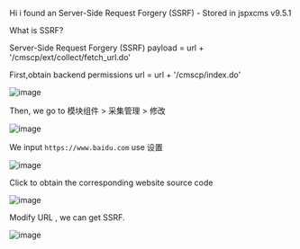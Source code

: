 Hi i found an Server-Side Request Forgery (SSRF) - Stored in jspxcms v9.5.1

What is SSRF?

Server-Side Request Forgery (SSRF) payload = url + '/cmscp/ext/collect/fetch_url.do'

First,obtain backend permissions url = url + '/cmscp/index.do'

![image](https://github.com/Yao-ruo/FIND/assets/94469929/bcbed2a4-3e3d-4812-959b-0cfbb1a55ad8)

Then, we go to  模块组件 > 采集管理 > 修改

![image](https://github.com/Yao-ruo/FIND/assets/94469929/650b8941-7f85-4e1c-98f1-2ada6611dad4)

We input `https://www.baidu.com` use 设置

![image](https://github.com/Yao-ruo/FIND/assets/94469929/ad6c2e15-0328-4cfc-b0a9-4d26c722c9ab)

Click to obtain the corresponding website source code

![image](https://github.com/Yao-ruo/FIND/assets/94469929/d18660ca-e8a3-478b-b543-84933ce78458)

Modify URL  , we can get SSRF.

![image](https://github.com/Yao-ruo/FIND/assets/94469929/59827585-554e-4f98-9fe7-776d2ae2225c)

